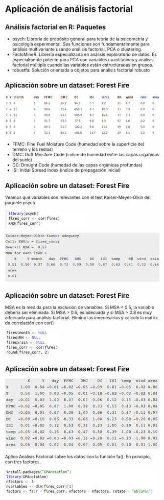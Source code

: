 # Aplicación de análisis factorial

## Análisis factorial en R: Paquetes

- psych: Librería de propósito general para teoría de la psicometría y psicología experimental. Sus funciones son fundamentalmente para análisis multivariante usando análisis factorial, PCA o clustering.
- FactoMineR: Librería especializada en análisis exploratorio de datos. Es especialmente potente para PCA con variables cuantitativas y análisis factorial múltiple cuando las variables están estructuradas en grupos.
- robustfa: Solución orientada a objetos para análisis factorial robusto

## Aplicación sobre un dataset: Forest Fire

![Tabla resumen del dataset](./presentacion/imgs/tabla.png)

- FFMC: Fine Fuel Moisture Code (humedad sobre la superficie del terreno y los restos)
- DMC: Duff Moisture Code (índice de humedad entre las capas orgánicas del suelo)
- DC: Drought Code (humedad de las capas orgánicas profundas)
- ISI: Initial Spread Index  (índice de propagación inicial)

## Aplicación sobre un dataset: Forest Fire


Veamos qué variables son relevantes con el test Kaiser-Meyer-Olkin del paquete psych

![KMO](./presentacion/imgs/kmo.png)

![Resultados KMO](./presentacion/imgs/kmo-r.png)

## Aplicación sobre un dataset: Forest Fire

MSA es la medida para la exclusión de variables. Si MSA < 0.5, la variable debería ser eliminada. Si MSA > 0.6, es adecuada y si MSA > 0.8 es muy adecuada para análisis factorial. Elimino las innecesarias y calculo la matriz de correlación con cor()

![Eliminación y correlación](./presentacion/imgs/cor.png)

## Aplicación sobre un dataset: Forest Fire 

![Matriz de correlación](./presentacion/imgs/cor-sal.png)

Aplico Análisis Factorial sobre los datos con la función fa(). En principio, con tres factores.

![Análisis Factorial con 3 factores](./presentacion/imgs/fa1.png)